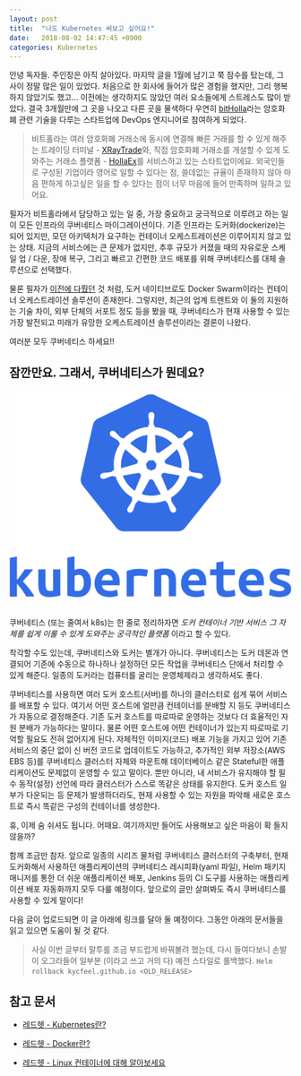 ```yaml
---
layout: post
title:  "나도 Kubernetes 써보고 싶어요!"
date:   2018-08-02 14:47:45 +0900
categories: Kubernetes
---
```


안녕 독자들. 주인장은 아직 살아있다. 마지막 글을 1월에 남기고 쭉 잠수를 탔는데, 그 사이 정말 많은 일이 있었다. 처음으로 한 회사에 들어가 많은 경험을 했지만, 그리 행복하지 않았기도 했고... 이전에는 생각하지도 않았던 여러 요소들에게 스트레스도 많이 받았다. 결국 3개월만에 그 곳을 나오고 다른 곳을 물색하다 우연히 [bitHolla](https://bitholla.com)라는 암호화폐 관련 기술을 다루는 스타트업에 DevOps 엔지니어로 참여하게 되었다.

> 비트홀라는 여러 암호화폐 거래소에 동시에 연결해 빠른 거래를 할 수 있게 해주는 트레이딩 터미널 - [XRayTrade](https://xray.trade)와, 직접 암호화폐 거래소를 개설할 수 있게 도와주는 거래소 플랫폼 - [HollaEx](https://hollaex.com)를 서비스하고 있는 스타트업이에요. 외국인들로 구성된 기업이라 영어로 일할 수 있다는 점, 쓸데없는 규율이 존재하지 않아 마음 편하게 하고싶은 일을 할 수 있다는 점이 너무 마음에 들어 만족하며 일하고 있어요.

필자가 비트홀라에서 담당하고 있는 일 중, 가장 중요하고 궁극적으로 이루려고 하는 일이 모든 인프라의 쿠버네티스 마이그레이션이다. 기존 인프라는 도커화(dockerize)는 되어 있지만, 모던 아키텍처가 요구하는 컨테이너 오케스트레이션은 이루어지지 않고 있는 상태. 지금의 서비스에는 큰 문제가 없지만, 추후 규모가 커졌을 때의 자유로운 스케일 업 / 다운, 장애 복구, 그리고 빠르고 간편한 코드 배포를 위해 쿠버네티스를 대체 솔루션으로 선택했다.

물론 필자가 [이전에 다뤘던](https://kycfeel.github.io/2017/03/27/Docker-Swarm으로-고래엮기/) 것 처럼, 도커 네이티브로도 Docker Swarm이라는 컨테이너 오케스트레이션 솔루션이 존재한다. 그렇지만, 최근의 업계 트렌트와 이 둘의 지원하는 기술 차이, 외부 단체의 서포트 정도 등을 봤을 때, 쿠버네티스가 현재 사용할 수 있는 가장 발전되고 미래가 유망한 오케스트레이션 솔루션이라는 결론이 나왔다.

여러분 모두 쿠버네티스 하세요!!

## 잠깐만요. 그래서, 쿠버네티스가 뭔데요?

<div align="center"><img src="https://github.com/kycfeel/kycfeel.github.io/blob/master/_images/k8s-logo.png?raw=true"/></div><br/>

쿠버네티스 (또는 줄여서 k8s)는 한 줄로 정리하자면 *도커 컨테이너 기반 서비스 그 자체를 쉽게 이룰 수 있게 도와주는 궁극적인 플랫폼* 이라고 할 수 있다.

착각할 수도 있는데, 쿠버네티스와 도커는 별개가 아니다. 쿠버네티스는 도커 데몬과 연결되어 기존에 수동으로 하나하나 설정하던 모든 작업을 쿠버네티스 단에서 처리할 수 있게 해준다. 일종의 도커라는 컴퓨터를 굴리는 운영체제라고 생각하셔도 좋다.

쿠버네티스를 사용하면 여러 도커 호스트(서버)를 하나의 클러스터로 쉽게 묶어 서비스를 배포할 수 있다. 여기서 어떤 호스트에 얼만큼 컨테이너를 분배할 지 등도 쿠버네티스가 자동으로 결정해준다. 기존 도커 호스트를 따로따로 운영하는 것보다 더 효율적인 자원 분배가 가능하다는 말이다. 물론 어떤 호스트에 어떤 컨테이너가 있는지 따로따로 기억할 필요도 전혀 없어지게 된다. 자체적인 이미지(코드) 배포 기능을 가지고 있어 기존 서비스의 중단 없이 신 버전 코드로 업데이트도 가능하고, 추가적인 외부 저장소(AWS EBS 등)를 쿠버네티스 클러스터 자체와 마운트해 데이터베이스 같은 Stateful한 애플리케이션도 문제없이 운영할 수 있고 말이다. 뿐만 아니라, 내 서비스가 유지해야 할 필수 동작(설정) 선언에 따라 클러스터가 스스로 똑같은 상태를 유지한다. 도커 호스트 일부가 다운되는 등 문제가 발생하더라도, 현재 사용할 수 있는 자원을 파악해 새로운 호스트로 즉시 똑같은 구성의 컨테이너를 생성한다.

휴, 이제 숨 쉬셔도 됩니다. 어때요. 여기까지만 들어도 사용해보고 싶은 마음이 확 들지 않을까?

함께 조금만 참자. 앞으로 일종의 시리즈 물처럼 쿠버네티스 클러스터의 구축부터, 현재 도커화해서 사용하던 애플리케이션의 쿠버네티스 레시피화(yaml 파일), Helm 패키지 매니저를 통한 더 쉬운 애플리케이션 배포, Jenkins 등의 CI 도구를 사용하는 애플리케이션 배포 자동화까지 모두 다룰 예정이다. 앞으로의 글만 살펴봐도 즉시 쿠버네티스를 사용할 수 있게 말이다!

다음 글이 업로드되면 이 글 아래에 링크를 달아 둘 예정이다. 그동안 아래의 문서들을 읽고 있으면 도움이 될 것 같다.

> 사실 이번 글부터 말투를 조금 부드럽게 바꿔볼려 했는데, 다시 들여다보니 손발이 오그라들어 일부분 (이라고 쓰고 거의 다) 예전 스타일로 롤백했다. `Helm rollback kycfeel.github.io <OLD_RELEASE>`

## 참고 문서

- [레드헷 - Kubernetes란?](https://www.redhat.com/ko/topics/containers/what-is-kubernetes)

- [레드헷 - Docker란?](https://www.redhat.com/ko/topics/containers/what-is-docker)

- [레드헷 - Linux 컨테이너에 대해 알아보세요](https://www.redhat.com/ko/topics/containers)
